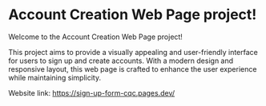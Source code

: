 # Account Creation Web Page project! 
Welcome to the Account Creation Web Page project!

This project aims to provide a visually appealing and user-friendly interface for users to sign up and create accounts. 
With a modern design and responsive layout, this web page is crafted to enhance the user experience while maintaining simplicity.

Website link:
https://sign-up-form-cqc.pages.dev/


